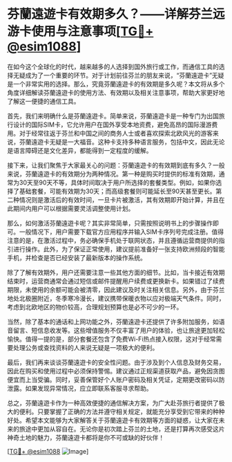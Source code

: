 # 芬蘭遠遊卡有效期多久？——详解芬兰远游卡使用与注意事项[[TG💪+ @esim1088](https://t.me/s/esim1088)]

在如今这个全球化的时代，越来越多的人选择到国外旅行或工作，而通信工具的选择无疑成为了一个重要的环节。对于计划前往芬兰的朋友来说，“芬蘭遠遊卡”无疑是一个非常实用的选择。那么，究竟芬蘭遠遊卡的有效期是多久呢？本文将从多个角度详细解读芬蘭遠遊卡的使用方法、有效期以及相关注意事项，帮助大家更好地了解这一便捷的通信工具。

首先，我们来明确什么是芬蘭遠遊卡。简单来说，芬蘭遠遊卡是一种专门为出国旅行设计的国际SIM卡，它允许用户在国外享受本地资费，避免高昂的国际漫游费用。对于经常往返于芬兰和中国之间的商务人士或者喜欢探索北欧风光的游客来说，芬蘭遠遊卡无疑是一大福音。这种卡支持多种语言服务，包括中文，因此无论是语言障碍还是文化差异，都能得到一定程度的缓解。

接下来，让我们聚焦于大家最关心的问题：芬蘭遠遊卡的有效期到底有多久？一般来说，芬蘭遠遊卡的有效期分为两种情况。第一种是购买时提供的标准有效期，通常为30天至90天不等，具体时间取决于用户所选择的套餐类型。例如，如果你选择了基础套餐，可能有效期为30天；而高级套餐则可能延长至90天甚至更长。第二种情况则是激活后的有效时间，一旦卡片被激活，其有效期即开始计算，并且在此期间内用户可以根据需要灵活调整使用计划。

那么，如何激活芬蘭遠遊卡呢？其实非常简单，只需按照说明书上的步骤操作即可。一般情况下，用户需要下载官方应用程序并输入SIM卡序列号完成注册。值得注意的是，在激活过程中，务必确保手机处于联网状态，并且遵循运营商提供的指引进行操作。此外，为了保证正常使用，建议提前准备好一张支持欧洲频段的智能手机，并检查是否已经安装了最新版本的操作系统。

除了了解有效期外，用户还需要注意一些其他方面的细节。比如，当卡接近有效期结束时，运营商通常会通过短信或邮件提醒用户续费或更换新卡。如果错过了续费期限，未使用的余额可能会被清零，因此建议及时关注相关信息。另外，由于芬兰地处北极圈附近，冬季寒冷漫长，建议携带保暖衣物以应对极端天气条件。同时，考虑到北欧地区的物价较高，合理规划预算也是必不可少的一环。

当然，除了基本的通话和上网功能之外，芬蘭遠遊卡还提供了许多附加服务，如语音留言、短信息收发等。这些增值服务不仅丰富了用户的体验，也让旅途更加轻松愉快。值得一提的是，部分套餐还包含了免费Wi-Fi热点接入权限，这对于经常需要处理公务或查找资料的人来说无疑是一项极大的便利。

最后，我们再来谈谈芬蘭遠遊卡的安全性问题。由于涉及到个人信息及财务交易，因此在购买和使用过程中必须保持警惕。建议通过正规渠道获取产品，避免因贪图便宜而上当受骗。同时，妥善保管好个人账户密码及相关凭证，定期更改密码以防泄露。如果发现异常情况，应立即联系客服寻求帮助。

总之，芬蘭遠遊卡作为一种高效便捷的通信解决方案，为广大赴芬旅行者提供了极大的便利。只要掌握了正确的方法并遵守相关规定，就能充分享受到它带来的种种好处。希望本文能够为大家解答关于芬蘭遠遊卡有效期等方面的疑惑，让大家在未来的旅途中更加从容自在。无论你是初次踏上芬兰的土地，还是打算再次感受这片神奇土地的魅力，芬蘭遠遊卡都将是你不可或缺的好伙伴！

[[TG💪+ @esim1088](https://t.me/s/esim1088) ![Image](https://i.postimg.cc/4NQfJmqS/Snipaste-2025-05-13-00-14-12.png)]